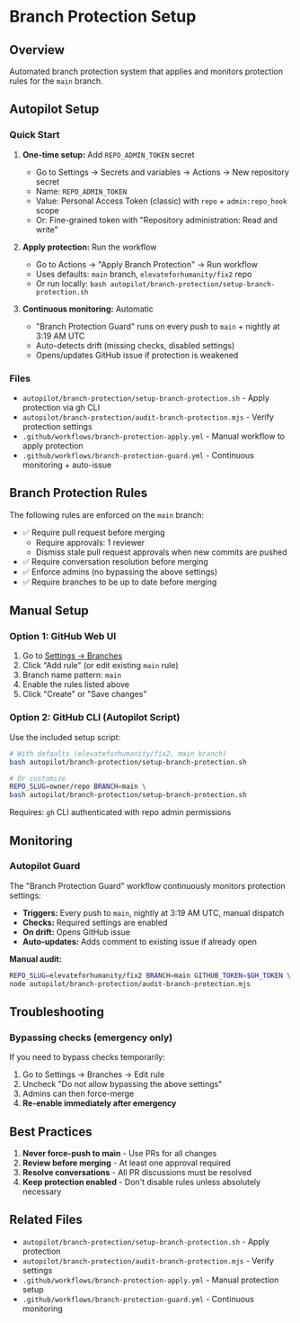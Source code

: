 # Branch Protection Setup

## Overview

Automated branch protection system that applies and monitors protection rules for the `main` branch.

## Autopilot Setup

### Quick Start

1. **One-time setup:** Add `REPO_ADMIN_TOKEN` secret
   - Go to Settings → Secrets and variables → Actions → New repository secret
   - Name: `REPO_ADMIN_TOKEN`
   - Value: Personal Access Token (classic) with `repo` + `admin:repo_hook` scope
   - Or: Fine-grained token with "Repository administration: Read and write"

2. **Apply protection:** Run the workflow
   - Go to Actions → "Apply Branch Protection" → Run workflow
   - Uses defaults: `main` branch, `elevateforhumanity/fix2` repo
   - Or run locally: `bash autopilot/branch-protection/setup-branch-protection.sh`

3. **Continuous monitoring:** Automatic
   - "Branch Protection Guard" runs on every push to `main` + nightly at 3:19 AM UTC
   - Auto-detects drift (missing checks, disabled settings)
   - Opens/updates GitHub issue if protection is weakened

### Files

- `autopilot/branch-protection/setup-branch-protection.sh` - Apply protection via gh CLI
- `autopilot/branch-protection/audit-branch-protection.mjs` - Verify protection settings
- `.github/workflows/branch-protection-apply.yml` - Manual workflow to apply protection
- `.github/workflows/branch-protection-guard.yml` - Continuous monitoring + auto-issue

## Branch Protection Rules

The following rules are enforced on the `main` branch:

- ✅ Require pull request before merging
  - Require approvals: 1 reviewer
  - Dismiss stale pull request approvals when new commits are pushed
- ✅ Require conversation resolution before merging
- ✅ Enforce admins (no bypassing the above settings)
- ✅ Require branches to be up to date before merging

## Manual Setup

### Option 1: GitHub Web UI

1. Go to [Settings → Branches](https://github.com/elevateforhumanity/fix2/settings/branches)
2. Click "Add rule" (or edit existing `main` rule)
3. Branch name pattern: `main`
4. Enable the rules listed above
5. Click "Create" or "Save changes"

### Option 2: GitHub CLI (Autopilot Script)

Use the included setup script:

```bash
# With defaults (elevateforhumanity/fix2, main branch)
bash autopilot/branch-protection/setup-branch-protection.sh

# Or customize
REPO_SLUG=owner/repo BRANCH=main \
bash autopilot/branch-protection/setup-branch-protection.sh
```

Requires: `gh` CLI authenticated with repo admin permissions

## Monitoring

### Autopilot Guard

The "Branch Protection Guard" workflow continuously monitors protection settings:

- **Triggers:** Every push to `main`, nightly at 3:19 AM UTC, manual dispatch
- **Checks:** Required settings are enabled
- **On drift:** Opens GitHub issue
- **Auto-updates:** Adds comment to existing issue if already open

**Manual audit:**

```bash
REPO_SLUG=elevateforhumanity/fix2 BRANCH=main GITHUB_TOKEN=$GH_TOKEN \
node autopilot/branch-protection/audit-branch-protection.mjs
```

## Troubleshooting

### Bypassing checks (emergency only)

If you need to bypass checks temporarily:

1. Go to Settings → Branches → Edit rule
2. Uncheck "Do not allow bypassing the above settings"
3. Admins can then force-merge
4. **Re-enable immediately after emergency**

## Best Practices

1. **Never force-push to main** - Use PRs for all changes
2. **Review before merging** - At least one approval required
3. **Resolve conversations** - All PR discussions must be resolved
4. **Keep protection enabled** - Don't disable rules unless absolutely necessary

## Related Files

- `autopilot/branch-protection/setup-branch-protection.sh` - Apply protection
- `autopilot/branch-protection/audit-branch-protection.mjs` - Verify settings
- `.github/workflows/branch-protection-apply.yml` - Manual protection setup
- `.github/workflows/branch-protection-guard.yml` - Continuous monitoring
